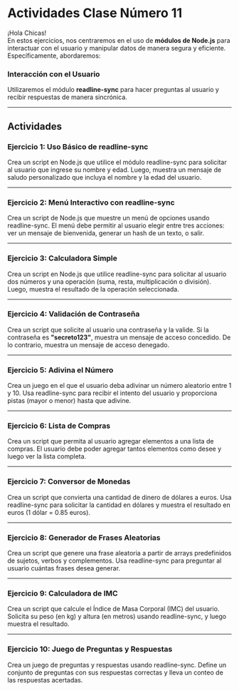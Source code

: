 # Actividades Clase Número 11

¡Hola Chicas!  
En estos ejercicios, nos centraremos en el uso de **módulos de Node.js** para interactuar con el usuario y manipular datos de manera segura y eficiente. Específicamente, abordaremos:

### Interacción con el Usuario  
Utilizaremos el módulo **readline-sync** para hacer preguntas al usuario y recibir respuestas de manera sincrónica.

---

## Actividades

### Ejercicio 1: Uso Básico de readline-sync  
Crea un script en Node.js que utilice el módulo readline-sync para solicitar al usuario que ingrese su nombre y edad. Luego, muestra un mensaje de saludo personalizado que incluya el nombre y la edad del usuario.

---

### Ejercicio 2: Menú Interactivo con readline-sync  
Crea un script de Node.js que muestre un menú de opciones usando readline-sync. El menú debe permitir al usuario elegir entre tres acciones: ver un mensaje de bienvenida, generar un hash de un texto, o salir.

---

### Ejercicio 3: Calculadora Simple  
Crea un script en Node.js que utilice readline-sync para solicitar al usuario dos números y una operación (suma, resta, multiplicación o división). Luego, muestra el resultado de la operación seleccionada.

---

### Ejercicio 4: Validación de Contraseña  
Crea un script que solicite al usuario una contraseña y la valide. Si la contraseña es **"secreto123"**, muestra un mensaje de acceso concedido. De lo contrario, muestra un mensaje de acceso denegado.

---

### Ejercicio 5: Adivina el Número  
Crea un juego en el que el usuario deba adivinar un número aleatorio entre 1 y 10. Usa readline-sync para recibir el intento del usuario y proporciona pistas (mayor o menor) hasta que adivine.

---

### Ejercicio 6: Lista de Compras  
Crea un script que permita al usuario agregar elementos a una lista de compras. El usuario debe poder agregar tantos elementos como desee y luego ver la lista completa.

---

### Ejercicio 7: Conversor de Monedas  
Crea un script que convierta una cantidad de dinero de dólares a euros. Usa readline-sync para solicitar la cantidad en dólares y muestra el resultado en euros (1 dólar = 0.85 euros).

---

### Ejercicio 8: Generador de Frases Aleatorias  
Crea un script que genere una frase aleatoria a partir de arrays predefinidos de sujetos, verbos y complementos. Usa readline-sync para preguntar al usuario cuántas frases desea generar.

---

### Ejercicio 9: Calculadora de IMC  
Crea un script que calcule el Índice de Masa Corporal (IMC) del usuario. Solicita su peso (en kg) y altura (en metros) usando readline-sync, y luego muestra el resultado.

---

### Ejercicio 10: Juego de Preguntas y Respuestas  
Crea un juego de preguntas y respuestas usando readline-sync. Define un conjunto de preguntas con sus respuestas correctas y lleva un conteo de las respuestas acertadas.
